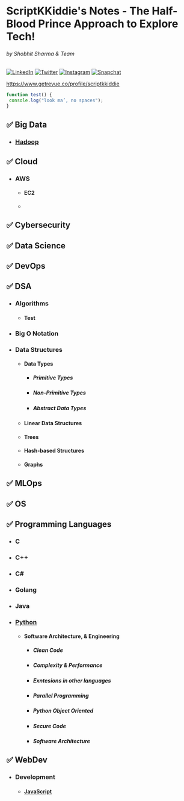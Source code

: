 # ScriptKKiddie's Notes - The Half-Blood Prince Approach to Explore Tech!
###### by Shobhit Sharma & Team
[![LinkedIn](https://img.shields.io/badge/LinkedIn-0077B5?style=for-the-badge&logo=linkedin&logoColor=white)](https://www.linkedin.com/in/scriptkkiddie)  [![Twitter](https://img.shields.io/badge/Twitter-1DA1F2?style=for-the-badge&logo=twitter&logoColor=white)](https://twitter.com/ScriptKKiddie)  [![Instagram](https://img.shields.io/badge/Instagram-E4405F?style=for-the-badge&logo=instagram&logoColor=white)](https://www.instagram.com/scriptkkiddie)  [![Snapchat](https://img.shields.io/badge/Snapchat-%23FFFC00.svg?style=for-the-badge&logo=Snapchat&logoColor=white)](https://www.snapchat.com/add/scriptkkiddie)

https://www.getrevue.co/profile/scriptkkiddie

```javascript
function test() {
 console.log("look ma’, no spaces");
}
```

## :white_check_mark: Big Data
   * ### [Hadoop](Hadoop.MD)
## :white_check_mark: Cloud
   * ### AWS
     * #### EC2
     * 
## :white_check_mark: Cybersecurity
## :white_check_mark: Data Science
## :white_check_mark: DevOps
## :white_check_mark: DSA
   * ### Algorithms
     * #### Test 
   * ### Big O Notation
   * ### Data Structures
     * #### Data Types
       * ##### Primitive Types
       * ##### Non-Primitive Types
       * ##### Abstract Data Types
     * #### Linear Data Structures
     * #### Trees
     * #### Hash-based Structures
     * #### Graphs 
## :white_check_mark: MLOps
## :white_check_mark: OS
## :white_check_mark: Programming Languages
   * ### C
   * ### C++
   * ### C#
   * ### Golang
   * ### Java
   * ### [Python](Programming%20Languages/Python/Python.MD)
     * #### Software Architecture, & Engineering
       * ##### Clean Code
       * ##### Complexity & Performance
       * ##### Exntesions in other languages
       * ##### Parallel Programming
       * ##### Python Object Oriented
       * ##### Secure Code
       * ##### Software Architecture

## :white_check_mark: WebDev
   * ### Development
     * #### [JavaScript](Web%20Technologies/Development/JavaScript/JavaScript.MD)




